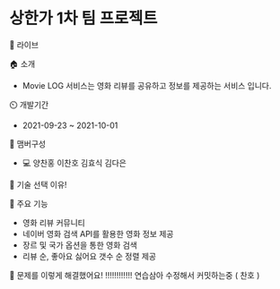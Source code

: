 # 상한가 1차 팀 프로젝트 

🔗 라이브


🏠 소개
- Movie LOG 서비스는 영화 리뷰를 공유하고 정보를 제공하는 서비스 입니다.

⏲️ 개발기간
- 2021-09-23 ~ 2021-10-01

🧙 맴버구성
- 💻 양찬홍 이찬호 김효식 김다은 


📌 기술 선택 이유!


📌 주요 기능
- 영화 리뷰 커뮤니티 
- 네이버 영화 검색 API를 활용한 영화 정보 제공 
- 장르 및 국가 옵션을 통한 영화 검색
- 리뷰 순, 좋아요 싫어요 갯수 순 정렬 제공

📌 문제를 이렇게 해결했어요!
!!!!!!!!!!!! 연습삼아 수정해서 커밋하는중 ( 찬호 )
